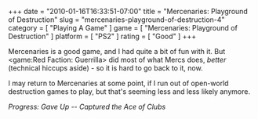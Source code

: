 +++
date = "2010-01-16T16:33:51-07:00"
title = "Mercenaries: Playground of Destruction"
slug = "mercenaries-playground-of-destruction-4"
category = [ "Playing A Game" ]
game = [ "Mercenaries: Playground of Destruction" ]
platform = [ "PS2" ]
rating = [ "Good" ]
+++

Mercenaries is a good game, and I had quite a bit of fun with it.  But <game:Red Faction: Guerrilla> did most of what Mercs does, <i>better</i> (technical hiccups aside) - so it is hard to go back to it, now.

I may return to Mercenaries at some point, if I run out of open-world destruction games to play, but that's seeming less and less likely anymore.

<i>Progress: Gave Up -- Captured the Ace of Clubs</i>
